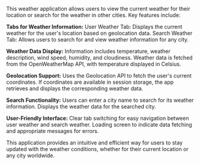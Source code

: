 This weather application allows users to view the current weather for their location or search for the weather in other cities. Key features include:

**Tabs for Weather Information:**
User Weather Tab: Displays the current weather for the user's location based on geolocation data.
Search Weather Tab: Allows users to search for and view weather information for any city.


**Weather Data Display:**
Information includes temperature, weather description, wind speed, humidity, and cloudiness.
Weather data is fetched from the OpenWeatherMap API, with temperature displayed in Celsius.


**Geolocation Support:**
Uses the Geolocation API to fetch the user's current coordinates.
If coordinates are available in session storage, the app retrieves and displays the corresponding weather data.


**Search Functionality:**
Users can enter a city name to search for its weather information.
Displays the weather data for the searched city.


**User-Friendly Interface:**
Clear tab switching for easy navigation between user weather and search weather.
Loading screen to indicate data fetching and appropriate messages for errors.


This application provides an intuitive and efficient way for users to stay updated with the weather conditions, whether for their current location or any city worldwide.
